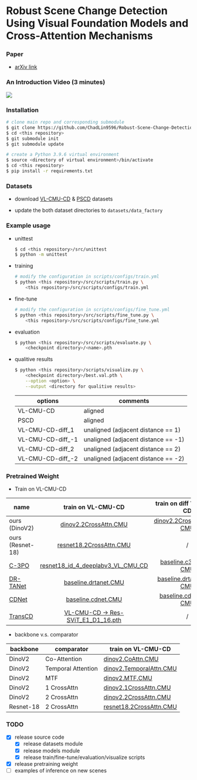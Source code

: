 # Robust Scene Change Detection Using Visual Foundation Models and Cross-Attention Mechanisms


### Paper

* [arXiv link](http://arxiv.org/abs/2409.16850)

### An Introduction Video (3 minutes)

[![](https://img.youtube.com/vi/KX2E8Q5D-Fk/0.jpg)](https://www.youtube.com/watch?v=KX2E8Q5D-Fk)


### Installation

```bash
# clone main repo and corresponding submodule
$ git clone https://github.com/ChadLin9596/Robust-Scene-Change-Detection
$ cd <this repository>
$ git submodule init
$ git submodule update

# create a Python 3.9.6 virtual environment
$ source <directory of virtual environment>/bin/activate
$ cd <this repository>
$ pip install -r requirements.txt
```

### Datasets

* download [VL-CMU-CD](https://huggingface.co/datasets/Flourish/VL-CMU-CD/blob/main/VL-CMU-CD-binary255.zip) & [PSCD](https://kensakurada.github.io/pscd/term_of_use.html) datasets

* update the both dataset directories to `datasets/data_factory`

### Example usage

* unittest
    ``` bash
    $ cd <this repository>/src/unittest
    $ python -m unittest
    ```

* training
    ```bash
    # modify the configuration in scripts/configs/train.yml
    $ python <this repository>/src/scripts/train.py \
        <this repository>/src/scripts/configs/train.yml
    ```

* fine-tune
    ```bash
    # modify the configuration in scripts/configs/fine_tune.yml
    $ python <this repository>/src/scripts/fine_tune.py \
        <this repository>/src/scripts/configs/fine_tune.yml
    ```

* evaluation
    ```bash
    $ python <this repository>/src/scripts/evaluate.py \
        <checkpoint directory>/<name>.pth
    ```

* qualitive results
    ```bash
    $ python <this repository>/scripts/visualize.py \
        <checkpoint directory>/best.val.pth \
        --option <option> \
        --output <directory for qualitive results>
    ```

    | options           | comments                            |
    | ----------------- | ----------------------------------- |
    | VL-CMU-CD         | aligned                             |
    | PSCD              | aligned                             |
    | VL-CMU-CD-diff_1  | unaligned (adjacent distance == 1)  |
    | VL-CMU-CD-diff_-1 | unaligned (adjacent distance == -1) |
    | VL-CMU-CD-diff_2  | unaligned (adjacent distance == 2)  |
    | VL-CMU-CD-diff_-2 | unaligned (adjacent distance == -2) |

### Pretrained Weight

* Train on VL-CMU-CD

| name             | train on VL-CMU-CD    | train on diff VL-CMU-CD   | fine-tune on PSCD   |
| ---------------- | :-------------------: | :-----------------------: | :-----------------: |
| ours (DinoV2)    | [dinov2.2CrossAttn.CMU](https://github.com/ChadLin9596/Robust-Scene-Change-Detection/releases/download/v0.0.0/dinov2.2CrossAttn.CMU.pth) | [dinov2.2CrossAttn.Diff-CMU](https://github.com/ChadLin9596/Robust-Scene-Change-Detection/releases/download/v0.0.0/dinov2.2CrossAttn.Diff-CMU.pth) | [dinov2.2CrossAttn.PSCD](https://github.com/ChadLin9596/Robust-Scene-Change-Detection/releases/download/v0.0.0/dinov2.2CrossAttn.PSCD.pth) |
| ours (Resnet-18) | [resnet18.2CrossAttn.CMU](https://github.com/ChadLin9596/Robust-Scene-Change-Detection/releases/download/v0.0.0/resnet18.2CrossAttn.CMU.pth) | / | [resnet18.2CrossAttn.PSCD](https://github.com/ChadLin9596/Robust-Scene-Change-Detection/releases/download/v0.0.0/resnet18.2CrossAttn.PSCD.pth) |
| [C-3PO](https://github.com/DoctorKey/C-3PO) | [resnet18_id_4_deeplabv3_VL_CMU_CD](https://github.com/DoctorKey/C-3PO) | [baseline.c3po.Diff-CMU](https://github.com/ChadLin9596/Robust-Scene-Change-Detection/releases/download/v0.0.0/baseline.c3po.Diff-CMU.pth) | [baseline.c3po.PSCD](https://github.com/ChadLin9596/Robust-Scene-Change-Detection/releases/download/v0.0.0/baseline.c3po.PSCD.pth) |
| [DR-TANet](https://github.com/Herrccc/DR-TANet) | [baseline.drtanet.CMU](https://github.com/ChadLin9596/Robust-Scene-Change-Detection/releases/download/v0.0.0/baseline.drtanet.CMU.pth) | [baseline.drtanet.Diff-CMU](https://github.com/ChadLin9596/Robust-Scene-Change-Detection/releases/download/v0.0.0/baseline.drtanet.Diff-CMU.pth) | [baseline.drtanet.PSCD](https://github.com/ChadLin9596/Robust-Scene-Change-Detection/releases/download/v0.0.0/baseline.drtanet.PSCD.pth) |
| [CDNet](https://github.com/kensakurada/sscdnet) | [baseline.cdnet.CMU](https://github.com/ChadLin9596/Robust-Scene-Change-Detection/releases/download/v0.0.0/baseline.cdnet.CMU.pth) | [baseline.cdnet.Diff-CMU](https://github.com/ChadLin9596/Robust-Scene-Change-Detection/releases/download/v0.0.0/baseline.cdnet.Diff-CMU.pth) | / |
| [TransCD](https://github.com/wangle53/TransCD) | [VL-CMU-CD -> Res-SViT_E1_D1_16.pth](https://github.com/wangle53/TransCD) | / | / |

* backbone v.s. comparator

| backbone  | comparator         | train on VL-CMU-CD |
| --------- | ------------------ | ------------------ |
| DinoV2    | Co-Attention       | [dinov2.CoAttn.CMU](https://github.com/ChadLin9596/Robust-Scene-Change-Detection/releases/download/v0.0.0/dinov2.CoAttn.CMU.pth) |
| DinoV2    | Temporal Attention | [dinov2.TemporalAttn.CMU](https://github.com/ChadLin9596/Robust-Scene-Change-Detection/releases/download/v0.0.0/dinov2.TemporalAttn.CMU.pth) |
| DinoV2    | MTF                | [dinov2.MTF.CMU](https://github.com/ChadLin9596/Robust-Scene-Change-Detection/releases/download/v0.0.0/dinov2.MTF.CMU.pth) |
| DinoV2    | 1 CrossAttn        | [dinov2.1CrossAttn.CMU](https://github.com/ChadLin9596/Robust-Scene-Change-Detection/releases/download/v0.0.0/dinov2.1CrossAttn.CMU.pth) |
| DinoV2    | 2 CrossAttn        | [dinov2.2CrossAttn.CMU](https://github.com/ChadLin9596/Robust-Scene-Change-Detection/releases/download/v0.0.0/dinov2.2CrossAttn.CMU.pth) |
| Resnet-18 | 2 CrossAttn        | [resnet18.2CrossAttn.CMU](https://github.com/ChadLin9596/Robust-Scene-Change-Detection/releases/download/v0.0.0/resnet18.2CrossAttn.CMU.pth) |

### TODO

* [x] release source code
    * [x] release datasets module
    * [x] release models module
    * [x] release train/fine-tune/evaluation/visualize scripts
* [x] release pretraining weight
* [ ] examples of inference on new scenes
